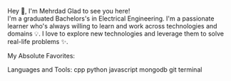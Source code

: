 
Hey 👋, I'm Mehrdad
Glad to see you here!   
I'm a graduated Bachelors's in Electrical Engineering. I'm a passionate learner who's always willing to learn and work across technologies and domains 💡. I love to explore new technologies and leverage them to solve real-life problems ✨.




My Absolute Favorites:

Languages and Tools:
cpp python javascript mongodb git terminal
